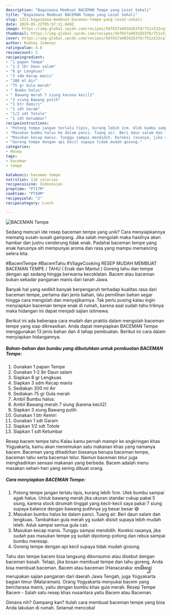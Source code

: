 ```yaml
---
description: "Bagaimana Membuat BACEMAN Tempe yang Lezat Sekali"
title: "Bagaimana Membuat BACEMAN Tempe yang Lezat Sekali"
slug: 1311-bagaimana-membuat-baceman-tempe-yang-lezat-sekali
date: 2020-05-22T05:57:11.649Z
image: https://img-global.cpcdn.com/recipes/56f657a983d2b3f8/751x532cq70/baceman-tempe-foto-resep-utama.jpg
thumbnail: https://img-global.cpcdn.com/recipes/56f657a983d2b3f8/751x532cq70/baceman-tempe-foto-resep-utama.jpg
cover: https://img-global.cpcdn.com/recipes/56f657a983d2b3f8/751x532cq70/baceman-tempe-foto-resep-utama.jpg
author: Rodney Jimenez
ratingvalue: 4.8
reviewcount: 5
recipeingredient:
- "1 papan Tempe"
- "1-2 lbr Daun salam"
- "8 gr Lengkuas"
- "3 sdm Kecap manis"
- "300 ml Air"
- "75 gr Gula merah"
- " Bumbu halus"
- " Bawang merah 7 siung karena kecil2"
- "3 siung Bawang putih"
- "1 btr Kemiri"
- "1 sdt Garam"
- "1/2 sdt Totole"
- "1 sdt Ketumbar"
recipeinstructions:
- "Potong tempe jangan terlalu tipis, kurang lebih 1cm. Ulek bumbu sampai agak halus. Untuk bawang merah jika ukuran standar cukup pakai 5 siung, karena stock dirumah tinggal yang kecil-kecil saya pakai 7 siung supaya balance dengan bawang putihnya yg besar besar 😅"
- "Masukan bumbu halus ke dalam panci. Tuang air. Beri daun salam dan lengkuas. Tambahkan gula merah yg sudah disisit supaya lebih mudah leleh. Aduk sampai semua gula cair."
- "Masukan kecap manis. Tunggu sampai mendidih. Koreksi rasanya, jika sudah pas masukan tempe yg sudah dipotong-potong dan rebus sampai bumbu meresap."
- "Goreng tempe dengan api kecil supaya tidak mudah gosong."
categories:
- Resep
tags:
- baceman
- tempe

katakunci: baceman tempe 
nutrition: 110 calories
recipecuisine: Indonesian
preptime: "PT17M"
cooktime: "PT48M"
recipeyield: "2"
recipecategory: Lunch

---
```



![BACEMAN Tempe](https://img-global.cpcdn.com/recipes/56f657a983d2b3f8/751x532cq70/baceman-tempe-foto-resep-utama.jpg)

Sedang mencari ide resep baceman tempe yang unik? Cara menyiapkannya memang susah-susah gampang. Jika salah mengolah maka hasilnya akan hambar dan justru cenderung tidak enak. Padahal baceman tempe yang enak harusnya sih mempunyai aroma dan rasa yang mampu memancing selera kita.

#BacemTempe #BacemTahu #VilageCooking RESEP MUDAH MEMBUAT BACEMAN TEMPE / TAHU ( Enak dan Mantul ) Goreng tahu dan tempe dengan api sedang hingga berwarna kecoklatan. Bacem atau baceman bukan sekadar panganan manis dari tanah Jawa.

Banyak hal yang sedikit banyak berpengaruh terhadap kualitas rasa dari baceman tempe, pertama dari jenis bahan, lalu pemilihan bahan segar hingga cara mengolah dan menyajikannya. Tak perlu pusing kalau ingin menyiapkan baceman tempe enak di rumah, karena asal sudah tahu triknya maka hidangan ini dapat menjadi sajian istimewa.


Berikut ini ada beberapa cara mudah dan praktis dalam mengolah baceman tempe yang siap dikreasikan. Anda dapat menyiapkan BACEMAN Tempe menggunakan 13 jenis bahan dan 4 tahap pembuatan. Berikut ini cara dalam menyiapkan hidangannya.

<!--inarticleads1-->

##### Bahan-bahan dan bumbu yang dibutuhkan untuk pembuatan BACEMAN Tempe:

1. Gunakan 1 papan Tempe
1. Gunakan 1-2 lbr Daun salam
1. Siapkan 8 gr Lengkuas
1. Siapkan 3 sdm Kecap manis
1. Sediakan 300 ml Air
1. Sediakan 75 gr Gula merah
1. Ambil  Bumbu halus:
1. Ambil  Bawang merah 7 siung (karena kecil2)
1. Siapkan 3 siung Bawang putih
1. Gunakan 1 btr Kemiri
1. Gunakan 1 sdt Garam
1. Siapkan 1/2 sdt Totole
1. Siapkan 1 sdt Ketumbar


Resep bacem tempe tahu Kalau kamu pernah mampir ke angkringan khas Yogyakarta, kamu akan menemukan satu makanan khas yang namanya bacem. Baceman yang dihadirkan biasanya berupa baceman tempe, baceman tahu serta baceman telur. Namun baceman telur juga menghadirkan sensasi makanan yang berbeda. Bacem adalah menu masakan sehari-hari yang sering dibuat orang. 

<!--inarticleads2-->

##### Cara menyiapkan BACEMAN Tempe:

1. Potong tempe jangan terlalu tipis, kurang lebih 1cm. Ulek bumbu sampai agak halus. Untuk bawang merah jika ukuran standar cukup pakai 5 siung, karena stock dirumah tinggal yang kecil-kecil saya pakai 7 siung supaya balance dengan bawang putihnya yg besar besar 😅
1. Masukan bumbu halus ke dalam panci. Tuang air. Beri daun salam dan lengkuas. Tambahkan gula merah yg sudah disisit supaya lebih mudah leleh. Aduk sampai semua gula cair.
1. Masukan kecap manis. Tunggu sampai mendidih. Koreksi rasanya, jika sudah pas masukan tempe yg sudah dipotong-potong dan rebus sampai bumbu meresap.
1. Goreng tempe dengan api kecil supaya tidak mudah gosong.


Tahu dan tempe bacem bisa langsung dikonsumsi atau disebut dengan baceman basah. Tetapi, jika bosan membuat tempe dan tahu goreng, Anda bisa membuat baceman. Bacem atau baceman (Hanacaraka: ꦧꦕꦼꦩ꧀) merupakan sajian panganan dari daerah Jawa Tengah, juga Yogyakarta bagian timur (Mataraman). Orang Yogyakarta menyukai bacem yang bercitarasa manis, yaitu dengan bumbu khas gula merah. Resep Tempe Bacem - Salah satu resep khas nusantara yaitu Bacem atau Baceman. 

Gimana nih? Gampang kan? Itulah cara membuat baceman tempe yang bisa Anda lakukan di rumah. Selamat mencoba!
